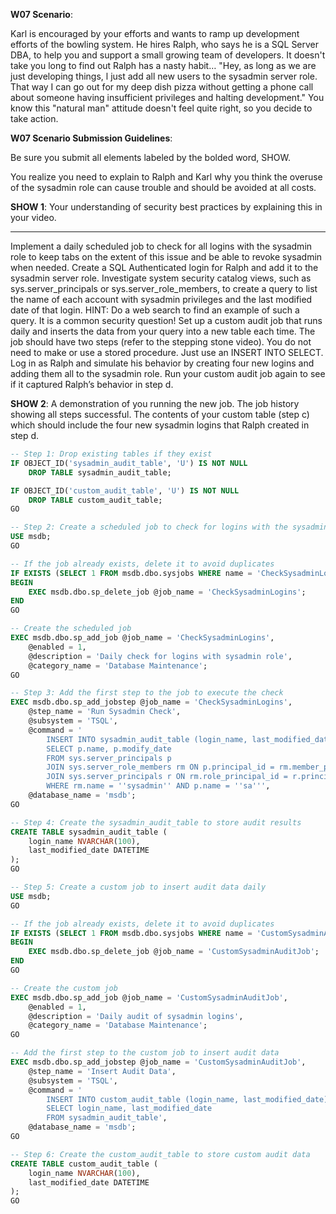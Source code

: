 **W07 Scenario**:

Karl is encouraged by your efforts and wants to ramp up development efforts of the bowling system. He hires Ralph, who says he is a SQL Server DBA, to help you and support a small growing team of developers. It doesn't take you long to find out Ralph has a nasty habit… "Hey, as long as we are just developing things, l just add all new users to the sysadmin server role. That way I can go out for my deep dish pizza without getting a phone call about someone having insufficient privileges and halting development." You know this "natural man" attitude doesn't feel quite right, so you decide to take action.

**W07 Scenario Submission Guidelines**:

Be sure you submit all elements labeled by the bolded word, SHOW.

You realize you need to explain to Ralph and Karl why you think the overuse of the sysadmin role can cause trouble and should be avoided at all costs.

**SHOW 1**: Your understanding of security best practices by explaining this in your video.

---

Implement a daily scheduled job to check for all logins with the sysadmin role to keep tabs on the extent of this issue and be able to revoke sysadmin when needed.
Create a SQL Authenticated login for Ralph and add it to the sysadmin server role.
Investigate system security catalog views, such as sys.server_principals or sys.server_role_members, to create a query to list the name of each account with sysadmin privileges and the last modified date of that login. HINT: Do a web search to find an example of such a query. It is a common security question!
Set up a custom audit job that runs daily and inserts the data from your query into a new table each time. The job should have two steps (refer to the stepping stone video). You do not need to make or use a stored procedure. Just use an INSERT INTO SELECT.
Log in as Ralph and simulate his behavior by creating four new logins and adding them all to the sysadmin role.
Run your custom audit job again to see if it captured Ralph’s behavior in step d.


**SHOW 2**:
A demonstration of you running the new job.
The job history showing all steps successful.
The contents of your custom table (step c) which should include the four new sysadmin logins that Ralph created in step d.

```sql
-- Step 1: Drop existing tables if they exist
IF OBJECT_ID('sysadmin_audit_table', 'U') IS NOT NULL
    DROP TABLE sysadmin_audit_table;

IF OBJECT_ID('custom_audit_table', 'U') IS NOT NULL
    DROP TABLE custom_audit_table;
GO

-- Step 2: Create a scheduled job to check for logins with the sysadmin role
USE msdb;
GO

-- If the job already exists, delete it to avoid duplicates
IF EXISTS (SELECT 1 FROM msdb.dbo.sysjobs WHERE name = 'CheckSysadminLogins')
BEGIN
    EXEC msdb.dbo.sp_delete_job @job_name = 'CheckSysadminLogins';
END
GO

-- Create the scheduled job
EXEC msdb.dbo.sp_add_job @job_name = 'CheckSysadminLogins',
    @enabled = 1,
    @description = 'Daily check for logins with sysadmin role',
    @category_name = 'Database Maintenance';
GO

-- Step 3: Add the first step to the job to execute the check
EXEC msdb.dbo.sp_add_jobstep @job_name = 'CheckSysadminLogins',
    @step_name = 'Run Sysadmin Check',
    @subsystem = 'TSQL',
    @command = '
        INSERT INTO sysadmin_audit_table (login_name, last_modified_date)
        SELECT p.name, p.modify_date
        FROM sys.server_principals p
        JOIN sys.server_role_members rm ON p.principal_id = rm.member_principal_id
        JOIN sys.server_principals r ON rm.role_principal_id = r.principal_id
        WHERE rm.name = ''sysadmin'' AND p.name = ''sa''',
    @database_name = 'msdb';
GO

-- Step 4: Create the sysadmin_audit_table to store audit results
CREATE TABLE sysadmin_audit_table (
    login_name NVARCHAR(100),
    last_modified_date DATETIME
);
GO

-- Step 5: Create a custom job to insert audit data daily
USE msdb;
GO

-- If the job already exists, delete it to avoid duplicates
IF EXISTS (SELECT 1 FROM msdb.dbo.sysjobs WHERE name = 'CustomSysadminAuditJob')
BEGIN
    EXEC msdb.dbo.sp_delete_job @job_name = 'CustomSysadminAuditJob';
END
GO

-- Create the custom job
EXEC msdb.dbo.sp_add_job @job_name = 'CustomSysadminAuditJob',
    @enabled = 1,
    @description = 'Daily audit of sysadmin logins',
    @category_name = 'Database Maintenance';
GO

-- Add the first step to the custom job to insert audit data
EXEC msdb.dbo.sp_add_jobstep @job_name = 'CustomSysadminAuditJob',
    @step_name = 'Insert Audit Data',
    @subsystem = 'TSQL',
    @command = '
        INSERT INTO custom_audit_table (login_name, last_modified_date)
        SELECT login_name, last_modified_date
        FROM sysadmin_audit_table',
    @database_name = 'msdb';
GO

-- Step 6: Create the custom_audit_table to store custom audit data
CREATE TABLE custom_audit_table (
    login_name NVARCHAR(100),
    last_modified_date DATETIME
);
GO

```


